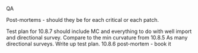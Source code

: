 QA 

Post-mortems - should they be for each critical or each patch.

Test plan for 10.8.7 should include MC and everything to do with well import and directional survey. Compare to the min curvature from 10.8.5
As many directional surveys.
Write up test plan.
10.8.6 post-mortem - book it

